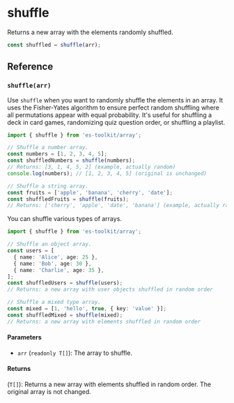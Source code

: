 # shuffle

Returns a new array with the elements randomly shuffled.

```typescript
const shuffled = shuffle(arr);
```

## Reference

### `shuffle(arr)`

Use `shuffle` when you want to randomly shuffle the elements in an array. It uses the Fisher-Yates algorithm to ensure perfect random shuffling where all permutations appear with equal probability. It's useful for shuffling a deck in card games, randomizing quiz question order, or shuffling a playlist.

```typescript
import { shuffle } from 'es-toolkit/array';

// Shuffle a number array.
const numbers = [1, 2, 3, 4, 5];
const shuffledNumbers = shuffle(numbers);
// Returns: [3, 1, 4, 5, 2] (example, actually random)
console.log(numbers); // [1, 2, 3, 4, 5] (original is unchanged)

// Shuffle a string array.
const fruits = ['apple', 'banana', 'cherry', 'date'];
const shuffledFruits = shuffle(fruits);
// Returns: ['cherry', 'apple', 'date', 'banana'] (example, actually random)
```

You can shuffle various types of arrays.

```typescript
import { shuffle } from 'es-toolkit/array';

// Shuffle an object array.
const users = [
  { name: 'Alice', age: 25 },
  { name: 'Bob', age: 30 },
  { name: 'Charlie', age: 35 },
];
const shuffledUsers = shuffle(users);
// Returns: a new array with user objects shuffled in random order

// Shuffle a mixed type array.
const mixed = [1, 'hello', true, { key: 'value' }];
const shuffledMixed = shuffle(mixed);
// Returns: a new array with elements shuffled in random order
```

#### Parameters

- `arr` (`readonly T[]`): The array to shuffle.

#### Returns

(`T[]`): Returns a new array with elements shuffled in random order. The original array is not changed.
